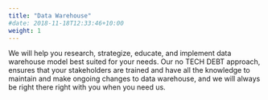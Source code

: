 ```yaml
---
title: "Data Warehouse"
#date: 2018-11-18T12:33:46+10:00
weight: 1
---
```


We will help you research, strategize, educate, and implement data warehouse model best suited for your needs. Our no TECH DEBT approach, ensures that your stakeholders are trained and have all the knowledge to maintain and make ongoing changes to data warehouse, and we will always be right there right with you when you need us. 
